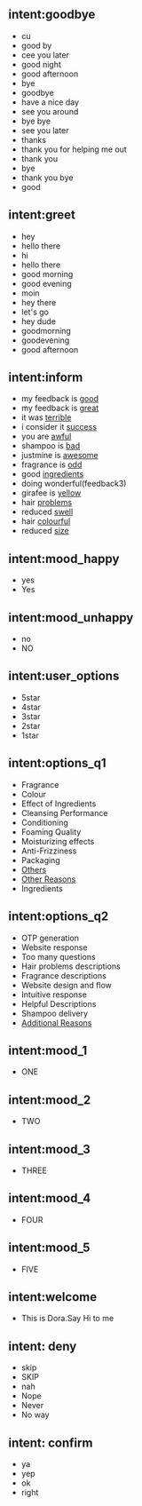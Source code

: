 ## intent:goodbye
- cu
- good by
- cee you later
- good night
- good afternoon
- bye
- goodbye
- have a nice day
- see you around
- bye bye
- see you later
- thanks
- thank you for helping me out
- thank you
- bye
- thank you bye
- good



## intent:greet
- hey
- hello there
- hi
- hello there
- good morning
- good evening
- moin
- hey there
- let's go
- hey dude
- goodmorning
- goodevening
- good afternoon

## intent:inform
- my feedback is [good](feedback)
- my feedback is [great](feedback)
- it was [terrible](feedback)
- i consider it [success](feedback)
- you are [awful](feedback)
- shampoo is [bad](feedback1)
- justmine is [awesome](feedback1)
- fragrance is [odd](feedback2)
- good [ingredients](feedback2)
- doing wonderful(feedback3)
- girafee is [yellow](feedback3)
- hair [problems](feedback5)
- reduced [swell](feedback5)
- hair [colourful](feedback4)
- reduced [size](feedback4)


## intent:mood_happy
- yes
- Yes


## intent:mood_unhappy
- no
- NO



## intent:user_options
- 5star
- 4star
- 3star
- 2star
- 1star

## intent:options_q1
- Fragrance
- Colour
- Effect of Ingredients
- Cleansing Performance
- Conditioning
- Foaming Quality
- Moisturizing effects
- Anti-Frizziness
- Packaging
- [Others](opt)
- [Other Reasons](opt2)
- Ingredients

## intent:options_q2
- OTP generation
- Website response
- Too many questions
- Hair problems descriptions
- Fragrance descriptions
- Website design and flow
- Intuitive response
- Helpful Descriptions
- Shampoo delivery
- [Additional Reasons](opt1)

## intent:mood_1
- ONE
## intent:mood_2
- TWO
## intent:mood_3
- THREE
## intent:mood_4
- FOUR
## intent:mood_5
- FIVE

## intent:welcome
- This is Dora.Say Hi to me

## intent: deny
  - skip
  - SKIP
  - nah
  - Nope
  - Never
  - No way

## intent: confirm

  - ya
  - yep
  - ok
  - right


